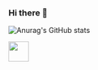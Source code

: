 ### Hi there 👋
![Anurag's GitHub stats](https://github-readme-stats.vercel.app/api?username=gabrielsizilio&show_icons=true&theme=radical)

<img src="https://cdn.jsdelivr.net/gh/devicons/devicon/icons/java/java-original-wordmark.svg" width="40" height="40"/>

